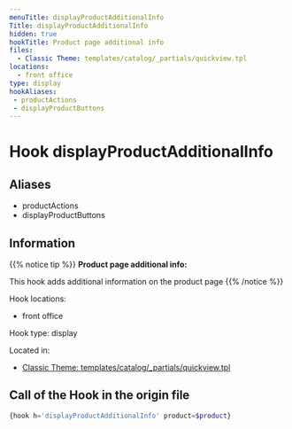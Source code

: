 ```yaml
---
menuTitle: displayProductAdditionalInfo
Title: displayProductAdditionalInfo
hidden: true
hookTitle: Product page additional info
files:
  - Classic Theme: templates/catalog/_partials/quickview.tpl
locations:
  - front office
type: display
hookAliases:
 - productActions
 - displayProductButtons
---
```


# Hook displayProductAdditionalInfo

## Aliases

 - productActions
 - displayProductButtons

## Information

{{% notice tip %}}
**Product page additional info:** 

This hook adds additional information on the product page
{{% /notice %}}

Hook locations: 
  - front office

Hook type: display

Located in: 
  - [Classic Theme: templates/catalog/_partials/quickview.tpl](https://github.com/PrestaShop/classic-theme/blob/develop/templates/catalog/_partials/quickview.tpl)

## Call of the Hook in the origin file

```php
{hook h='displayProductAdditionalInfo' product=$product}
```